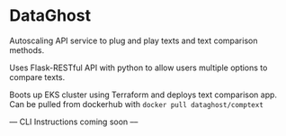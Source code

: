 # DataGhost
Autoscaling API service to plug and play texts and text comparison methods.

Uses Flask-RESTful API with python to allow users multiple options to compare texts.

Boots up EKS cluster using Terraform and deploys text comparison app.
Can be pulled from dockerhub with `docker pull dataghost/comptext`

–– CLI Instructions coming soon ––

